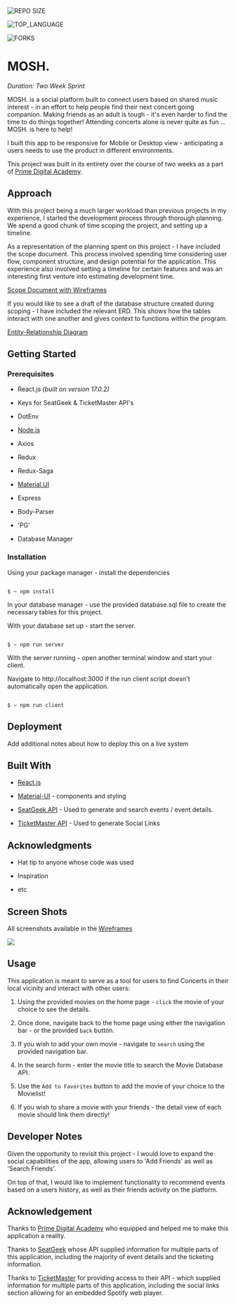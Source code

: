 
  
  
  
  
  
  
  
  
  

![REPO SIZE](https://img.shields.io/github/repo-size/blakesmithmn/MOSH.?style=flat-square)

![TOP_LANGUAGE](https://img.shields.io/github/languages/top/blakesmithmn/MOSH.?style=flat-square)

![FORKS](https://img.shields.io/github/forks/blakesmithmn/MOSH.?style=social)

  
  

# MOSH.

  

_Duration: Two Week Sprint_

  

MOSH. is a social platform built to connect users based on shared music interest - in an effort to help people find their next concert going companion. Making friends as an adult is tough - it's even harder to find the time to do things  together! Attending concerts alone is never quite as fun ... MOSH. is here to help!

I built this app to be responsive for Mobile or Desktop view - anticipating a users needs to use the product in different environments. 

This project was built in its entirety over the course of two weeks as a part of [Prime Digital Academy](www.primeacademy.io).

  

## Approach

  

With this project being a much larger workload than previous projects in my experience, I started the development process through thorough planning. We spend a good chunk of time scoping the project, and setting up a timeline.

 As a representation of the planning spent on this project - I have included the scope document. This process involved spending time considering user flow, component structure, and design potential for the application. This experience also involved setting a timeline for certain features and was an interesting first venture into estimating development time. 
 
[Scope Document with Wireframes](https://docs.google.com/document/d/1pbcPLlckRQuP1xbaCUsxnUh4Vuuz3gLM1_c-j4q54FA/edit?usp=sharing)
  

If you would like to see a draft of the database structure created during scoping - I have included the relevant ERD. This shows how the tables interact with one another and gives context to functions within the program.

[Entity-Relationship Diagram](https://app.dbdesigner.net/designer/schema/563565)

  

## Getting Started

  

### Prerequisites

- React.js *(built on version 17.0.2)*

- Keys for SeatGeek & TicketMaster API's

- DotEnv

-  [Node.js](https://nodejs.org/en/)

- Axios

- Redux

- Redux-Saga

-  [Material.UI](https://mui.com)

- Express

- Body-Parser

- 'PG'

- Database Manager

  

### Installation

  

Using your package manager - install the dependencies

```

$ ~ npm install

```

  

In your database manager - use the provided database.sql file to create the necessary tables for this project.

  
  

With your database set up - start the server.

```

$ ~ npm run server

```

With the server running - open another terminal window and start your client.

Navigate to http://localhost:3000 if the run client script doesn't automatically open the application.

```

$ ~ npm run client

```

  

## Deployment

  

Add additional notes about how to deploy this on a live system

  

## Built With

  

*  [React.js](http://www.dropwizard.io/1.0.2/docs/)

*  [Material-UI](https://maven.apache.org/) - components and styling

*  [SeatGeek API](https://platform.seatgeek.com) - Used to generate and search events / event details.

*  [TicketMaster API](https://developer.ticketmaster.com/products-and-docs/apis/getting-started/) - Used to generate Social Links

  
  
  
  

## Acknowledgments

  

* Hat tip to anyone whose code was used

* Inspiration

* etc

  

## Screen Shots

All screenshots available in the [Wireframes](https://github.com/blakesmithmn/weekend-movie-sagas/tree/main/wireframes)

![](wireframe.png)

  
  

## Usage

This application is meant to serve as a tool for users to find Concerts in their local vicinity and interact with other users:

1. Using the provided movies on the home page - `click` the movie of your choice to see the details.

2. Once done, navigate back to the home page using either the navigation bar - or the provided `back` button.

3. If you wish to add your own movie - navigate to `search` using the provided navigation bar.

4. In the search form - enter the movie title to search the Movie Database API.

5. Use the `Add to Favorites` button to add the movie of your choice to the Movielist!

6. If you wish to share a movie with your friends - the detail view of each movie should link them directly!

  
  

## Developer Notes

  

Given the opportunity to revisit this project - I would love to expand the social capabilities of the app, allowing users to 'Add Friends' as well as 'Search Friends'.

  

On top of that, I would like to implement functionality to recommend events based on a users history, as well as their friends activity on the platform.

  
  

## Acknowledgement

Thanks to [Prime Digital Academy](www.primeacademy.io) who equipped and helped me to make this application a reality.

  

Thanks to [SeatGeek](https://platform.seatgeek.com) whose API supplied information for multiple parts of this application, including the majority of event details and the ticketing information.

  

Thanks to [TicketMaster](https://developer.ticketmaster.com/products-and-docs/apis/getting-started/) for providing access to their API - which supplied information for multiple parts of this application, including the social links section allowing for an embedded Spotify web player.